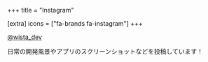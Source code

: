 +++
title = "Instagram"

[extra]
icons = ["fa-brands fa-instagram"]
+++

[@wista_dev](https://instagram.com/wista_dev)

日常の開発風景やアプリのスクリーンショットなどを投稿しています！
